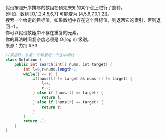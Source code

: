 假设按照升序排序的数组在预先未知的某个点上进行了旋转。  
(例如，数组 [0,1,2,4,5,6,7] 可能变为 [4,5,6,7,0,1,2])。  
搜索一个给定的目标值，如果数组中存在这个目标值，则返回它的索引，否则返回 -1 。  
你可以假设数组中不存在重复的元素。  
你的算法时间复杂度必须是 O(log n) 级别。  
来源：力扣 #33  
```java
//双指针，从第一个和最后一个往中间找
class Solution {
    public int search(int[] nums, int target) {
        int l=0,r=nums.length-1;
        while(l <= r) {
            if(nums[l] != target && nums[r] != target) {
                l++;
                r--;
            } else if (nums[l] == target) {
                return l;
            } else if (nums[r] == target) {
                return r;
            }
        }
        return -1;
    }
}
```

